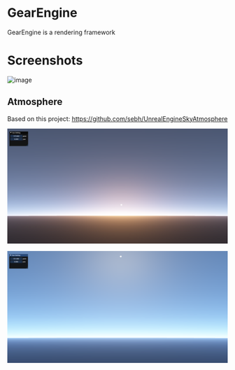 # GearEngine
GearEngine is a rendering framework

# Screenshots
![image](https://github.com/hipiPan/GearEngine/blob/next2.0/Screenshots/3.png)

## Atmosphere
Based on this project:
https://github.com/sebh/UnrealEngineSkyAtmosphere

![image](https://github.com/hipiPan/GearEngine/blob/next2.0/Screenshots/Atmosphere1.png)

![image](https://github.com/hipiPan/GearEngine/blob/next2.0/Screenshots/Atmosphere2.png)